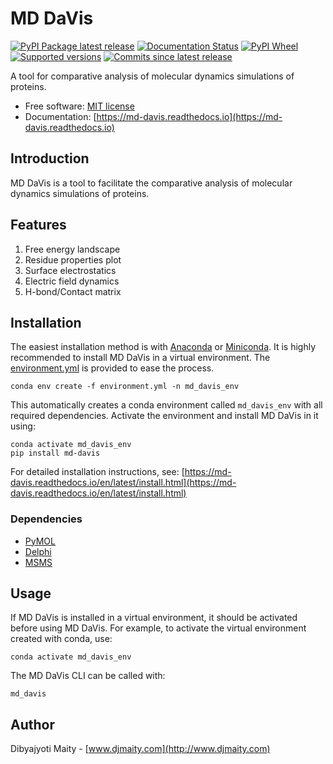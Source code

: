 MD DaVis
========

[![PyPI Package latest release][pypi-badge]][pypi-link]
[![Documentation Status][docs-badge]][docs-link]
[![PyPI Wheel][wheel-badge]][wheel-link]
[![Supported versions][python-badge]][python-link]
[![Commits since latest release][commits-badge]][commits-link]

A tool for comparative analysis of molecular dynamics simulations of proteins.

* Free software: [MIT license](https://github.com/djmaity/md-davis/blob/master/LICENSE)
* Documentation: [https://md-davis.readthedocs.io](https://md-davis.readthedocs.io)

Introduction
------------
MD DaVis is a tool to facilitate the comparative analysis of molecular dynamics simulations of proteins.

Features
--------
1. Free energy landscape
2. Residue properties plot
3. Surface electrostatics
4. Electric field dynamics
5. H-bond/Contact matrix

Installation
------------
The easiest installation method is with
[Anaconda](https://www.anaconda.com/products/individual) or
[Miniconda](https://docs.conda.io/en/latest/miniconda.html).
It is highly recommended to install MD DaVis in a virtual environment.
The [environment.yml](https://github.com/djmaity/md-davis/blob/master/environment.yml)
is provided to ease the process.
```
conda env create -f environment.yml -n md_davis_env
```
This automatically creates a conda environment called `md_davis_env` with all required dependencies.
Activate the environment and install MD DaVis in it using:
```
conda activate md_davis_env
pip install md-davis
```

For detailed installation instructions, see:
[https://md-davis.readthedocs.io/en/latest/install.html](https://md-davis.readthedocs.io/en/latest/install.html)

### Dependencies
* [PyMOL](https://pymol.org/2/)
* [Delphi](http://compbio.clemson.edu/delphi)
* [MSMS](http://mgltools.scripps.edu/downloads#msms)

Usage
-----

If MD DaVis is installed in a virtual environment, it should be activated before using MD DaVis.
For example, to activate the virtual environment created with conda, use:
```
conda activate md_davis_env
```

The MD DaVis CLI can be called with:
```
md_davis
```

Author
------
Dibyajyoti Maity - [www.djmaity.com](http://www.djmaity.com)

<!--  --------------------------------------------------------------------- -->
[pypi-badge]: https://img.shields.io/pypi/v/md-davis.svg
[pypi-link]: https://pypi.org/project/md-davis
[docs-badge]: https://readthedocs.org/projects/md-davis/badge/?style=flat
[docs-link]: https://md-davis.readthedocs.io/
[wheel-badge]: https://img.shields.io/pypi/wheel/md-davis.svg
[wheel-link]: https://pypi.org/project/md-davis
[python-badge]: https://img.shields.io/pypi/pyversions/md-davis.svg
[python-link]: https://pypi.org/project/md-davis
[commits-badge]: https://img.shields.io/github/last-commit/djmaity/md-davis
[commits-link]: https://github.com/djmaity/md-davis/
